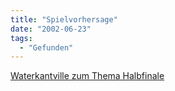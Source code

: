 ```yaml
---
title: "Spielvorhersage"
date: "2002-06-23"
tags:
  - "Gefunden"
---
```


[Waterkantville zum Thema Halbfinale](http://waterk.antville.org/topics/Life.misc/72329/)
